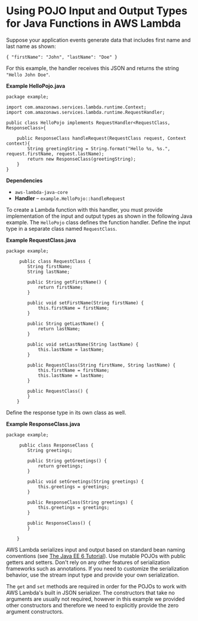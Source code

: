 # Using POJO Input and Output Types for Java Functions in AWS Lambda<a name="java-handler-io-type-pojo"></a>

Suppose your application events generate data that includes first name and last name as shown:

```
{ "firstName": "John", "lastName": "Doe" }
```

For this example, the handler receives this JSON and returns the string `"Hello John Doe"`\. 

**Example HelloPojo\.java**  

```
package example;

import com.amazonaws.services.lambda.runtime.Context; 
import com.amazonaws.services.lambda.runtime.RequestHandler;

public class HelloPojo implements RequestHandler<RequestClass, ResponseClass>{   

    public ResponseClass handleRequest(RequestClass request, Context context){
        String greetingString = String.format("Hello %s, %s.", request.firstName, request.lastName);
        return new ResponseClass(greetingString);
    }
}
```

**Dependencies**
+ `aws-lambda-java-core`
+ **Handler** – `example.HelloPojo::handleRequest`

To create a Lambda function with this handler, you must provide implementation of the input and output types as shown in the following Java example\. The `HelloPojo` class defines the function handler\. Define the input type in a separate class named `RequestClass`\.

**Example RequestClass\.java**  

```
package example;
        
     public class RequestClass {
        String firstName;
        String lastName;

        public String getFirstName() {
            return firstName;
        }

        public void setFirstName(String firstName) {
            this.firstName = firstName;
        }

        public String getLastName() {
            return lastName;
        }

        public void setLastName(String lastName) {
            this.lastName = lastName;
        }

        public RequestClass(String firstName, String lastName) {
            this.firstName = firstName;
            this.lastName = lastName;
        }

        public RequestClass() {
        }
    }
```

Define the response type in its own class as well\.

**Example ResponseClass\.java**  

```
package example;
        
     public class ResponseClass {
        String greetings;

        public String getGreetings() {
            return greetings;
        }

        public void setGreetings(String greetings) {
            this.greetings = greetings;
        }

        public ResponseClass(String greetings) {
            this.greetings = greetings;
        }

        public ResponseClass() {
        }

    }
```

AWS Lambda serializes input and output based on standard bean naming conventions \(see [The Java EE 6 Tutorial](https://docs.oracle.com/javaee/6/tutorial/doc/gipks.html)\)\. Use mutable POJOs with public getters and setters\. Don't rely on any other features of serialization frameworks such as annotations\. If you need to customize the serialization behavior, use the stream input type and provide your own serialization\.

The `get` and `set` methods are required in order for the POJOs to work with AWS Lambda's built in JSON serializer\. The constructors that take no arguments are usually not required, however in this example we provided other constructors and therefore we need to explicitly provide the zero argument constructors\.